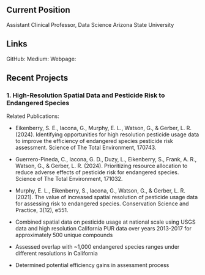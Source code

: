 
## Current Position

Assistant Clinical Professor, Data Science
Arizona State University

## Links

GitHub:
Medium:
Webpage:

## Recent Projects

### 1. High-Resolution Spatial Data and Pesticide Risk to Endangered Species

Related Publications:
- Eikenberry, S. E., Iacona, G., Murphy, E. L., Watson, G., & Gerber, L. R. (2024). Identifying opportunities for high resolution pesticide usage data to improve the efficiency of endangered species pesticide risk assessment. Science of The Total Environment, 170743.
- Guerrero-Pineda, C., Iacona, G. D., Duzy, L., Eikenberry, S., Frank, A. R., Watson, G., & Gerber, L. R. (2024). Prioritizing resource allocation to reduce adverse effects of pesticide risk for endangered species. Science of The Total Environment, 171032.
- Murphy, E. L., Eikenberry, S., Iacona, G., Watson, G., & Gerber, L. R. (2021). The value of increased spatial resolution of pesticide usage data for assessing risk to endangered species. Conservation Science and Practice, 3(12), e551.

- Combined spatial data on pesticide usage at national scale using USGS data and high resolution California PUR data over years 2013-2017 for approximately 500 unique compounds
- Assessed overlap with ~1,000 endangered species ranges under different resolutions in California
- Determined potential efficiency gains in assessment process
